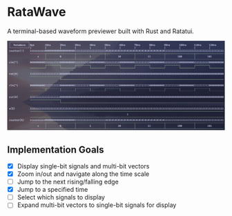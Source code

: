 # RataWave

A terminal-based waveform previewer built with Rust and Ratatui.

![Cover Image](./assets/Images/Cover.png)

## Implementation Goals

- [x] Display single-bit signals and multi-bit vectors
- [x] Zoom in/out and navigate along the time scale
- [ ] Jump to the next rising/falling edge
- [x] Jump to a specified time
- [ ] Select which signals to display
- [ ] Expand multi-bit vectors to single-bit signals for display

